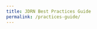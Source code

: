 ```yaml
---
title: JDRN Best Practices Guide
permalink: /practices-guide/
---
```

<Content for best practices guide goes here.>